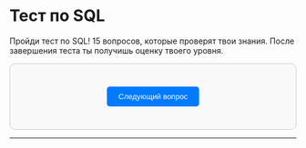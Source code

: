 # <div class="animate__animated animate__bounce">Тест по SQL</div>
<link rel="stylesheet" href="https://cdnjs.cloudflare.com/ajax/libs/animate.css/4.1.1/animate.min.css">

Пройди тест по SQL! 15 вопросов, которые проверят твои знания. После завершения теста ты получишь оценку твоего уровня.

<div id="quiz-container">
  <div id="question-container"></div>
  <button id="next-button">Следующий вопрос</button>
  <div id="result-container" style="display: none;"></div>
</div>

<script>
  // Вопросы теста
  const questions = [
    {
      question: "Какая команда используется для создания новой таблицы в SQL?",
      options: ["CREATE TABLE", "INSERT INTO", "SELECT", "UPDATE"],
      answer: "CREATE TABLE"
    },
    {
      question: "Какая команда используется для выборки данных из таблицы?",
      options: ["SELECT", "INSERT INTO", "DELETE", "DROP"],
      answer: "SELECT"
    },
    {
      question: "Что делает оператор WHERE в SQL?",
      options: ["Фильтрует строки по условию", "Объединяет таблицы", "Группирует данные", "Сортирует данные"],
      answer: "Фильтрует строки по условию"
    },
    {
      question: "Какой оператор используется для удаления таблицы из базы данных?",
      options: ["DROP TABLE", "DELETE TABLE", "REMOVE TABLE", "CLEAR TABLE"],
      answer: "DROP TABLE"
    },
    {
      question: "Какая функция используется для подсчёта количества строк в таблице?",
      options: ["COUNT()", "SUM()", "AVG()", "MAX()"],
      answer: "COUNT()"
    },
    {
      question: "Какой тип JOIN возвращает только те строки, которые есть в обеих таблицах?",
      options: ["INNER JOIN", "LEFT JOIN", "RIGHT JOIN", "FULL OUTER JOIN"],
      answer: "INNER JOIN"
    },
    {
      question: "Какая команда используется для добавления новых записей в таблицу?",
      options: ["INSERT INTO", "ADD RECORD", "UPDATE", "CREATE"],
      answer: "INSERT INTO"
    },
    {
      question: "Что делает оператор ORDER BY?",
      options: ["Сортирует данные", "Фильтрует данные", "Группирует данные", "Удаляет данные"],
      answer: "Сортирует данные"
    },
    {
      question: "Какой оператор используется для изменения существующих записей в таблице?",
      options: ["UPDATE", "MODIFY", "ALTER", "CHANGE"],
      answer: "UPDATE"
    },
    {
      question: "Какая функция возвращает максимальное значение в столбце?",
      options: ["MAX()", "MIN()", "AVG()", "SUM()"],
      answer: "MAX()"
    },
    {
      question: "Что такое PRIMARY KEY в SQL?",
      options: ["Уникальный идентификатор записи", "Внешний ключ", "Индекс для поиска", "Ограничение на значения"],
      answer: "Уникальный идентификатор записи"
    },
    {
      question: "Какой оператор используется для группировки данных?",
      options: ["GROUP BY", "ORDER BY", "FILTER BY", "SORT BY"],
      answer: "GROUP BY"
    },
    {
      question: "Какой тип JOIN возвращает все строки из левой таблицы и совпадающие строки из правой?",
      options: ["LEFT JOIN", "RIGHT JOIN", "INNER JOIN", "FULL OUTER JOIN"],
      answer: "LEFT JOIN"
    },
    {
      question: "Какой оператор используется для удаления записей из таблицы?",
      options: ["DELETE", "DROP", "REMOVE", "CLEAR"],
      answer: "DELETE"
    },
    {
      question: "Что делает оператор DISTINCT?",
      options: ["Удаляет дубликаты из результатов", "Сортирует данные", "Фильтрует данные", "Группирует данные"],
      answer: "Удаляет дубликаты из результатов"
    }
  ];

  let currentQuestionIndex = 0;
  let score = 0;

  const questionContainer = document.getElementById("question-container");
  const nextButton = document.getElementById("next-button");
  const resultContainer = document.getElementById("result-container");

  function loadQuestion() {
    const currentQuestion = questions[currentQuestionIndex];
    questionContainer.innerHTML = `
      <h3>${currentQuestionIndex + 1}. ${currentQuestion.question}</h3>
      <ul>
        ${currentQuestion.options.map(option => `<li><label><input type="radio" name="answer" value="${option}"> ${option}</label></li>`).join("")}
      </ul>
    `;
  }

  nextButton.addEventListener("click", () => {
    const selectedAnswer = document.querySelector('input[name="answer"]:checked');
    if (!selectedAnswer) {
      alert("Выберите ответ!");
      return;
    }

    if (selectedAnswer.value === questions[currentQuestionIndex].answer) {
      score++;
    }

    currentQuestionIndex++;
    if (currentQuestionIndex < questions.length) {
      loadQuestion();
    } else {
      showResult();
    }
  });

  function showResult() {
    questionContainer.style.display = "none";
    nextButton.style.display = "none";
    resultContainer.style.display = "block";

    let message = "";
    if (score >= 13) {
      message = "Отлично! Вы настоящий эксперт в SQL! 🐘";
    } else if (score >= 8) {
      message = "Хорошо! У вас есть хорошие знания, но есть куда расти. 🐺";
    } else {
      message = "Попробуйте ещё раз! Возможно, стоит углубить свои знания. 🐹";
    }

    resultContainer.innerHTML = `
      <h2>Результаты теста</h2>
      <p>Правильных ответов: ${score}/${questions.length}</p>
      <p>${message}</p>
    `;
  }

  loadQuestion();
</script>

<style>
  /* Общие стили */
  #quiz-container {
    max-width: 600px;
    margin: 0 auto;
    padding: 20px;
    border: 1px solid #ccc;
    border-radius: 10px;
    background-color: #f9f9f9;
  }

  #question-container ul {
    list-style-type: none;
    padding: 0;
  }

  #question-container li {
    margin: 10px 0;
  }

  #next-button {
    display: block;
    margin: 20px auto;
    padding: 10px 20px;
    background-color: #007bff;
    color: white;
    border: none;
    border-radius: 5px;
    cursor: pointer;
  }

  #next-button:hover {
    background-color: #0056b3;
  }

  #result-container {
    text-align: center;
  }

  /* Стили для тёмной темы */
  [data-md-color-scheme="slate"] #quiz-container {
    border-color: #424242;
    background-color: #212121;
  }

  [data-md-color-scheme="slate"] .md-typeset {
    color: #e0e0e0;
  }

  [data-md-color-scheme="slate"] input[type="radio"] + label {
    color: #e0e0e0;
  }

  [data-md-color-scheme="slate"] #next-button {
    background-color: #1e88e5;
  }

  [data-md-color-scheme="slate"] #result-container {
    color: #e0e0e0;
  }
</style>

---
